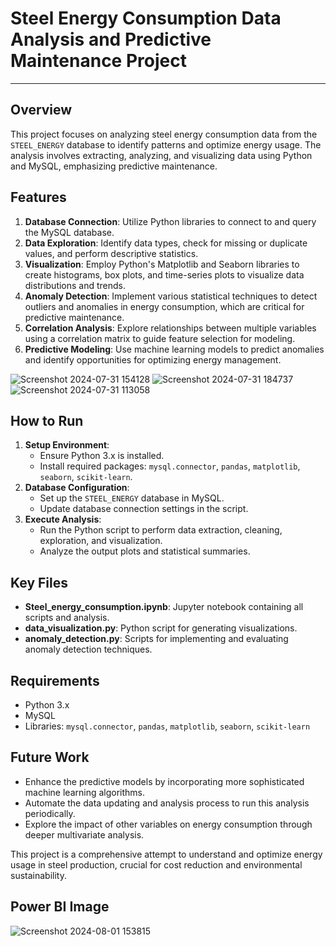 # Steel Energy Consumption Data Analysis and Predictive Maintenance Project

---

## Overview
This project focuses on analyzing steel energy consumption data from the `STEEL_ENERGY` database to identify patterns and optimize energy usage. The analysis involves extracting, analyzing, and visualizing data using Python and MySQL, emphasizing predictive maintenance.

## Features
1. **Database Connection**: Utilize Python libraries to connect to and query the MySQL database.
2. **Data Exploration**: Identify data types, check for missing or duplicate values, and perform descriptive statistics.
3. **Visualization**: Employ Python's Matplotlib and Seaborn libraries to create histograms, box plots, and time-series plots to visualize data distributions and trends.
4. **Anomaly Detection**: Implement various statistical techniques to detect outliers and anomalies in energy consumption, which are critical for predictive maintenance.
5. **Correlation Analysis**: Explore relationships between multiple variables using a correlation matrix to guide feature selection for modeling.
6. **Predictive Modeling**: Use machine learning models to predict anomalies and identify opportunities for optimizing energy management.

![Screenshot 2024-07-31 154128](https://github.com/user-attachments/assets/d3bb2732-457b-4c12-869a-fcc555d328ea) 
![Screenshot 2024-07-31 184737](https://github.com/user-attachments/assets/6f720556-0c4d-4917-970a-0b14e66fe731)
![Screenshot 2024-07-31 113058](https://github.com/user-attachments/assets/58a062d7-5c26-408e-8f4e-be6e5e974cb1)

## How to Run
1. **Setup Environment**:
   - Ensure Python 3.x is installed.
   - Install required packages: `mysql.connector`, `pandas`, `matplotlib`, `seaborn`, `scikit-learn`.
2. **Database Configuration**:
   - Set up the `STEEL_ENERGY` database in MySQL.
   - Update database connection settings in the script.
3. **Execute Analysis**:
   - Run the Python script to perform data extraction, cleaning, exploration, and visualization.
   - Analyze the output plots and statistical summaries.

## Key Files
- **Steel_energy_consumption.ipynb**: Jupyter notebook containing all scripts and analysis.
- **data_visualization.py**: Python script for generating visualizations.
- **anomaly_detection.py**: Scripts for implementing and evaluating anomaly detection techniques.

## Requirements
- Python 3.x
- MySQL
- Libraries: `mysql.connector`, `pandas`, `matplotlib`, `seaborn`, `scikit-learn`

## Future Work
- Enhance the predictive models by incorporating more sophisticated machine learning algorithms.
- Automate the data updating and analysis process to run this analysis periodically.
- Explore the impact of other variables on energy consumption through deeper multivariate analysis.

This project is a comprehensive attempt to understand and optimize energy usage in steel production, crucial for cost reduction and environmental sustainability.

## Power BI Image
![Screenshot 2024-08-01 153815](https://github.com/user-attachments/assets/9a2f6191-67e3-4522-9323-b2c6e7eae147)


